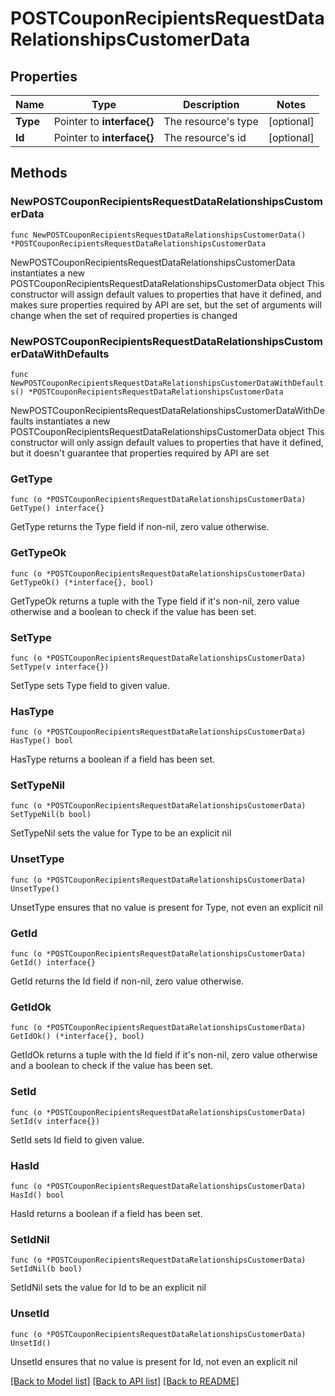 # POSTCouponRecipientsRequestDataRelationshipsCustomerData

## Properties

Name | Type | Description | Notes
------------ | ------------- | ------------- | -------------
**Type** | Pointer to **interface{}** | The resource&#39;s type | [optional] 
**Id** | Pointer to **interface{}** | The resource&#39;s id | [optional] 

## Methods

### NewPOSTCouponRecipientsRequestDataRelationshipsCustomerData

`func NewPOSTCouponRecipientsRequestDataRelationshipsCustomerData() *POSTCouponRecipientsRequestDataRelationshipsCustomerData`

NewPOSTCouponRecipientsRequestDataRelationshipsCustomerData instantiates a new POSTCouponRecipientsRequestDataRelationshipsCustomerData object
This constructor will assign default values to properties that have it defined,
and makes sure properties required by API are set, but the set of arguments
will change when the set of required properties is changed

### NewPOSTCouponRecipientsRequestDataRelationshipsCustomerDataWithDefaults

`func NewPOSTCouponRecipientsRequestDataRelationshipsCustomerDataWithDefaults() *POSTCouponRecipientsRequestDataRelationshipsCustomerData`

NewPOSTCouponRecipientsRequestDataRelationshipsCustomerDataWithDefaults instantiates a new POSTCouponRecipientsRequestDataRelationshipsCustomerData object
This constructor will only assign default values to properties that have it defined,
but it doesn't guarantee that properties required by API are set

### GetType

`func (o *POSTCouponRecipientsRequestDataRelationshipsCustomerData) GetType() interface{}`

GetType returns the Type field if non-nil, zero value otherwise.

### GetTypeOk

`func (o *POSTCouponRecipientsRequestDataRelationshipsCustomerData) GetTypeOk() (*interface{}, bool)`

GetTypeOk returns a tuple with the Type field if it's non-nil, zero value otherwise
and a boolean to check if the value has been set.

### SetType

`func (o *POSTCouponRecipientsRequestDataRelationshipsCustomerData) SetType(v interface{})`

SetType sets Type field to given value.

### HasType

`func (o *POSTCouponRecipientsRequestDataRelationshipsCustomerData) HasType() bool`

HasType returns a boolean if a field has been set.

### SetTypeNil

`func (o *POSTCouponRecipientsRequestDataRelationshipsCustomerData) SetTypeNil(b bool)`

 SetTypeNil sets the value for Type to be an explicit nil

### UnsetType
`func (o *POSTCouponRecipientsRequestDataRelationshipsCustomerData) UnsetType()`

UnsetType ensures that no value is present for Type, not even an explicit nil
### GetId

`func (o *POSTCouponRecipientsRequestDataRelationshipsCustomerData) GetId() interface{}`

GetId returns the Id field if non-nil, zero value otherwise.

### GetIdOk

`func (o *POSTCouponRecipientsRequestDataRelationshipsCustomerData) GetIdOk() (*interface{}, bool)`

GetIdOk returns a tuple with the Id field if it's non-nil, zero value otherwise
and a boolean to check if the value has been set.

### SetId

`func (o *POSTCouponRecipientsRequestDataRelationshipsCustomerData) SetId(v interface{})`

SetId sets Id field to given value.

### HasId

`func (o *POSTCouponRecipientsRequestDataRelationshipsCustomerData) HasId() bool`

HasId returns a boolean if a field has been set.

### SetIdNil

`func (o *POSTCouponRecipientsRequestDataRelationshipsCustomerData) SetIdNil(b bool)`

 SetIdNil sets the value for Id to be an explicit nil

### UnsetId
`func (o *POSTCouponRecipientsRequestDataRelationshipsCustomerData) UnsetId()`

UnsetId ensures that no value is present for Id, not even an explicit nil

[[Back to Model list]](../README.md#documentation-for-models) [[Back to API list]](../README.md#documentation-for-api-endpoints) [[Back to README]](../README.md)


